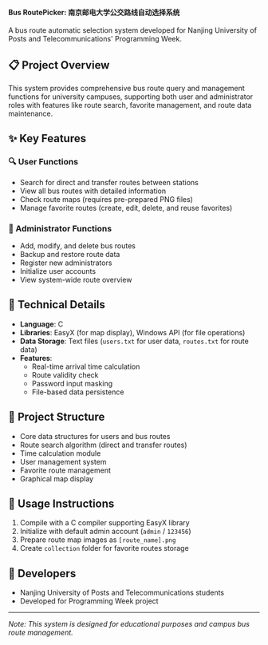 #### Bus RoutePicker: 南京邮电大学公交路线自动选择系统

A bus route automatic selection system developed for Nanjing University of Posts and Telecommunications' Programming Week.


## 📋 Project Overview
This system provides comprehensive bus route query and management functions for university campuses, supporting both user and administrator roles with features like route search, favorite management, and route data maintenance.


## ✨ Key Features

### 🔍 User Functions
- Search for direct and transfer routes between stations
- View all bus routes with detailed information
- Check route maps (requires pre-prepared PNG files)
- Manage favorite routes (create, edit, delete, and reuse favorites)


### 🔧 Administrator Functions
- Add, modify, and delete bus routes
- Backup and restore route data
- Register new administrators
- Initialize user accounts
- View system-wide route overview


## 🚀 Technical Details
- **Language**: C
- **Libraries**: EasyX (for map display), Windows API (for file operations)
- **Data Storage**: Text files (`users.txt` for user data, `routes.txt` for route data)
- **Features**: 
  - Real-time arrival time calculation
  - Route validity check
  - Password input masking
  - File-based data persistence


## 📁 Project Structure
- Core data structures for users and bus routes
- Route search algorithm (direct and transfer routes)
- Time calculation module
- User management system
- Favorite route management
- Graphical map display


## 📝 Usage Instructions
1. Compile with a C compiler supporting EasyX library
2. Initialize with default admin account (`admin` / `123456`)
3. Prepare route map images as `[route_name].png`
4. Create `collection` folder for favorite routes storage


## 👥 Developers
- Nanjing University of Posts and Telecommunications students
- Developed for Programming Week project

---

*Note: This system is designed for educational purposes and campus bus route management.*
